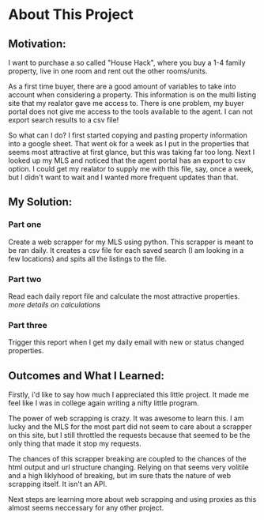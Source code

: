 # About This Project

## Motivation:

I want to purchase a so called "House Hack", where you buy a 1-4 family property,
live in one room and rent out the other rooms/units.

As a first time buyer, there are a good amount of variables to take into account when considering a property.
This information is on the multi listing site that my realator gave me access to.
There is one problem, my buyer portal does not give me access to the tools available to the agent.
I can not export search results to a csv file!

So what can I do?
I first started copying and pasting property information into a google sheet.
That went ok for a week as I put in the properties that seems most attractive at first glance,
but this was taking far too long.
Next I looked up my MLS and noticed that the agent portal has an export to csv option.
I could get my realator to supply me with this file, say, once a week, but I didn't want to wait
and I wanted more frequent updates than that.

## My Solution:

### Part one
Create a web scrapper for my MLS using python.
This scrapper is meant to be ran daily. It creates a csv file
for each saved search (I am looking in a few locations) and spits all the listings
to the file.

### Part two
Read each daily report file and calculate the most attractive properties.
*more details on calculations*

### Part three
Trigger this report when I get my daily email with new or status changed properties.


## Outcomes and What I Learned:
Firstly, i'd like to say how much I appreciated this little project.
It made me feel like I was in college again writing a nifty little program.

The power of web scrapping is crazy. It was awesome to learn this.
I am lucky and the MLS for the most part did not seem to care about
a scrapper on this site, but I still throttled the requests because that 
seemed to be the only thing that made it stop my requests.

The chances of this scrapper breaking are coupled to the chances of
the html output and url structure changing. Relying on that seems very
volitile and a high liklyhood of breaking, but im sure thats the nature
of web scrapping itself. It isn't an API.

Next steps are learning more about web scrapping and using proxies as this
almost seems neccessary for any other project.
